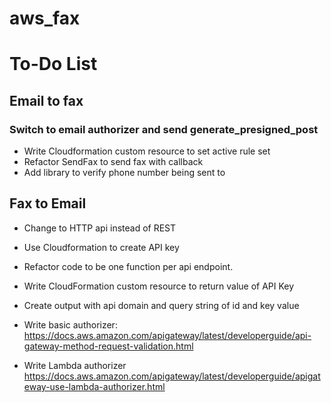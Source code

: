 # aws_fax

# To-Do List

## Email to fax
### Switch to email authorizer and send generate_presigned_post
- Write Cloudformation custom resource to set active rule set
- Refactor SendFax to send fax with callback
- Add library to verify phone number being sent to


## Fax to Email
- Change to HTTP api instead of REST
- Use Cloudformation to create API key
- Refactor code to be one function per api endpoint.
- Write CloudFormation custom resource to return value of API Key
- Create output with api domain and query string of id and key value
- Write basic authorizer:
https://docs.aws.amazon.com/apigateway/latest/developerguide/api-gateway-method-request-validation.html

- Write Lambda authorizer
https://docs.aws.amazon.com/apigateway/latest/developerguide/apigateway-use-lambda-authorizer.html


